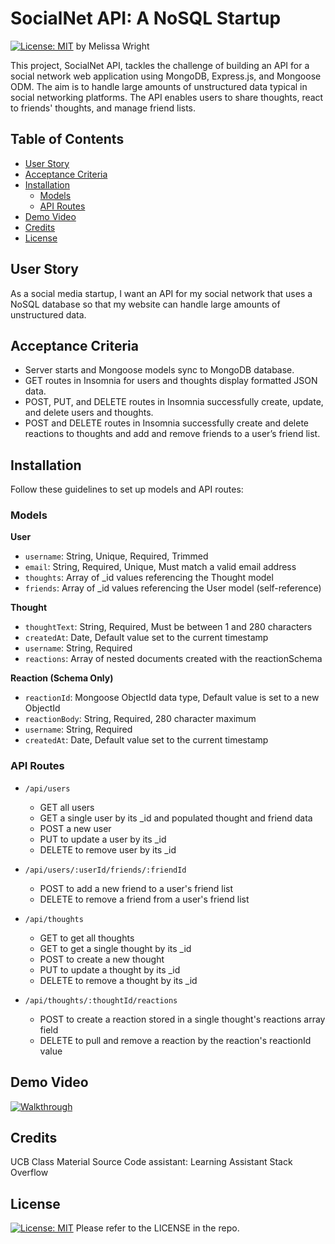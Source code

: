 # SocialNet API: A NoSQL Startup

[![License: MIT](https://img.shields.io/badge/License-MIT-yellow.svg)](https://opensource.org/licenses/MIT)
by Melissa Wright

This project, SocialNet API, tackles the challenge of building an API for a social network web application using MongoDB, Express.js, and Mongoose ODM. The aim is to handle large amounts of unstructured data typical in social networking platforms. The API enables users to share thoughts, react to friends' thoughts, and manage friend lists.

## Table of Contents

- [User Story](#user-story)
- [Acceptance Criteria](#acceptance-criteria)
- [Installation](#installation)
  - [Models](#models)
  - [API Routes](#api-routes)
- [Demo Video](#demo-video)
- [Credits](#credits)
- [License](#license)

## User Story

As a social media startup, I want an API for my social network that uses a NoSQL database so that my website can handle large amounts of unstructured data.

## Acceptance Criteria

- Server starts and Mongoose models sync to MongoDB database.
- GET routes in Insomnia for users and thoughts display formatted JSON data.
- POST, PUT, and DELETE routes in Insomnia successfully create, update, and delete users and thoughts.
- POST and DELETE routes in Insomnia successfully create and delete reactions to thoughts and add and remove friends to a user’s friend list.

## Installation

Follow these guidelines to set up models and API routes:

### Models

**User**

- `username`: String, Unique, Required, Trimmed
- `email`: String, Required, Unique, Must match a valid email address
- `thoughts`: Array of \_id values referencing the Thought model
- `friends`: Array of \_id values referencing the User model (self-reference)

**Thought**

- `thoughtText`: String, Required, Must be between 1 and 280 characters
- `createdAt`: Date, Default value set to the current timestamp
- `username`: String, Required
- `reactions`: Array of nested documents created with the reactionSchema

**Reaction (Schema Only)**

- `reactionId`: Mongoose ObjectId data type, Default value is set to a new ObjectId
- `reactionBody`: String, Required, 280 character maximum
- `username`: String, Required
- `createdAt`: Date, Default value set to the current timestamp

### API Routes

- `/api/users`

  - GET all users
  - GET a single user by its \_id and populated thought and friend data
  - POST a new user
  - PUT to update a user by its \_id
  - DELETE to remove user by its \_id

- `/api/users/:userId/friends/:friendId`

  - POST to add a new friend to a user's friend list
  - DELETE to remove a friend from a user's friend list

- `/api/thoughts`

  - GET to get all thoughts
  - GET to get a single thought by its \_id
  - POST to create a new thought
  - PUT to update a thought by its \_id
  - DELETE to remove a thought by its \_id

- `/api/thoughts/:thoughtId/reactions`
  - POST to create a reaction stored in a single thought's reactions array field
  - DELETE to pull and remove a reaction by the reaction's reactionId value

## Demo Video

[![Walkthrough](./assets/video-walk-through.gif)](./assets/video-walk-through.gif)


## Credits

UCB Class Material 
Source Code assistant:  Learning Assistant 
Stack Overflow 

## License

[![License: MIT](https://img.shields.io/badge/License-MIT-yellow.svg)](https://opensource.org/licenses/MIT)
Please refer to the LICENSE in the repo.
